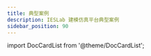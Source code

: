 ```yaml
---
title: 典型案例
description: IESLab 建模仿真平台典型案例
sidebar_position: 90
---
```



import DocCardList from '@theme/DocCardList';

<DocCardList />
